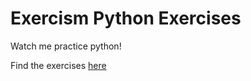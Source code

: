 # Exercism Python Exercises
Watch me practice python!

Find the exercises [here](https://exercism.org/tracks/python/exercises)


